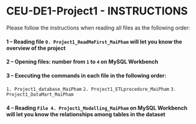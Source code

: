 # CEU-DE1-Project1 - INSTRUCTIONS
Please follow the instructions when reading all files as the following order:
#### 1 – Reading file  `0. Project1_ReadMeFirst_MaiPham` will let you know the overview of the project
#### 2 – Opening files: number from `1` to `4` on MySQL Workbench
#### 3 – Executing the commands in each file in the following order:
`1. Project1_database_MaiPham`
`2. Project1_ETLprocedure_MaiPham`
`3. Project1_DataMart_MaiPham`

#### 4 – Reading `File 4. Project1_Modelling_MaiPham` on MySQL Workbench will let you know the relationships among tables in the dataset


